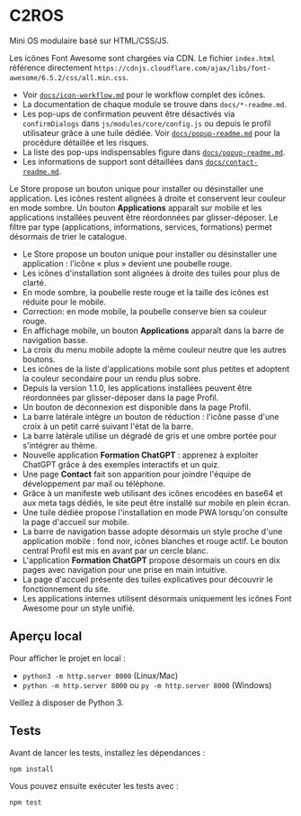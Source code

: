 # C2ROS

Mini OS modulaire basé sur HTML/CSS/JS.

Les icônes Font Awesome sont chargées via CDN. Le fichier `index.html` référence directement `https://cdnjs.cloudflare.com/ajax/libs/font-awesome/6.5.2/css/all.min.css`.

- Voir [`docs/icon-workflow.md`](docs/icon-workflow.md) pour le workflow complet des icônes.
- La documentation de chaque module se trouve dans `docs/*-readme.md`.
- Les pop-ups de confirmation peuvent être désactivés via `confirmDialogs` dans `js/modules/core/config.js` ou depuis le profil utilisateur grâce à une tuile dédiée. Voir [`docs/popup-readme.md`](docs/popup-readme.md) pour la procédure détaillée et les risques.
- La liste des pop-ups indispensables figure dans [`docs/popup-readme.md`](docs/popup-readme.md).
- Les informations de support sont détaillées dans [`docs/contact-readme.md`](docs/contact-readme.md).

Le Store propose un bouton unique pour installer ou désinstaller une application. Les icônes restent alignées à droite et conservent leur couleur en mode sombre. Un bouton **Applications** apparaît sur mobile et les applications installées peuvent être réordonnées par glisser-déposer. Le filtre par type (applications, informations, services, formations) permet désormais de trier le catalogue.

- Le Store propose un bouton unique pour installer ou désinstaller une application : l'icône « plus » devient une poubelle rouge.
- Les icônes d'installation sont alignées à droite des tuiles pour plus de clarté.
- En mode sombre, la poubelle reste rouge et la taille des icônes est réduite pour le mobile.
- Correction: en mode mobile, la poubelle conserve bien sa couleur rouge.
- En affichage mobile, un bouton **Applications** apparaît dans la barre de navigation basse.
- La croix du menu mobile adopte la même couleur neutre que les autres boutons.
- Les icônes de la liste d'applications mobile sont plus petites et adoptent la couleur secondaire pour un rendu plus sobre.
- Depuis la version 1.1.0, les applications installées peuvent être réordonnées par glisser-déposer dans la page Profil.
- Un bouton de déconnexion est disponible dans la page Profil.
- La barre latérale intègre un bouton de réduction : l'icône passe d'une croix à un petit carré suivant l'état de la barre.
- La barre latérale utilise un dégradé de gris et une ombre portée pour s'intégrer au thème.
- Nouvelle application **Formation ChatGPT** : apprenez à exploiter ChatGPT grâce à des exemples interactifs et un quiz.
- Une page **Contact** fait son apparition pour joindre l'équipe de développement par mail ou téléphone.
- Grâce à un manifeste web utilisant des icônes encodées en base64 et aux meta tags dédiés, le site peut être installé sur mobile en plein écran.
- Une tuile dédiée propose l'installation en mode PWA lorsqu'on consulte la page d'accueil sur mobile.
- La barre de navigation basse adopte désormais un style proche d'une application mobile : fond noir, icônes blanches et rouge actif. Le bouton central Profil est mis en avant par un cercle blanc.
- L'application **Formation ChatGPT** propose désormais un cours en dix pages avec navigation pour une prise en main intuitive.
- La page d'accueil présente des tuiles explicatives pour découvrir le fonctionnement du site.
- Les applications internes utilisent désormais uniquement les icônes Font Awesome pour un style unifié.

## Aperçu local

Pour afficher le projet en local :

- `python3 -m http.server 8000` (Linux/Mac)
- `python -m http.server 8000` ou `py -m http.server 8000` (Windows)

Veillez à disposer de Python 3.

## Tests

Avant de lancer les tests, installez les dépendances :

```bash
npm install
```

Vous pouvez ensuite exécuter les tests avec :

```bash
npm test
```
